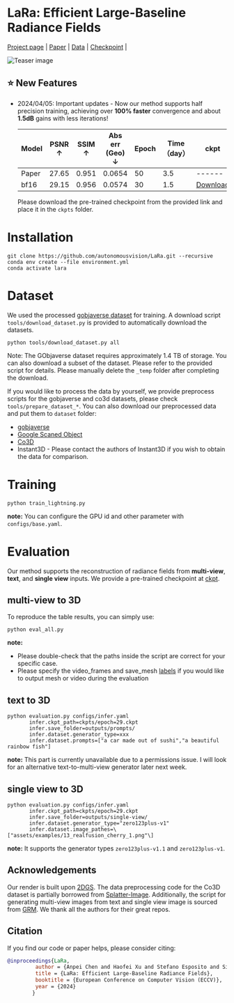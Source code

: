 # LaRa: Efficient Large-Baseline Radiance Fields

[Project page](https://apchenstu.github.io/LaRa/) | [Paper](https://arxiv.org/abs/2407.04699) | [Data](https://huggingface.co/apchen/LaRa/tree/main/dataset) | [Checkpoint](https://huggingface.co/apchen/LaRa/tree/main/ckpts) |<br>

![Teaser image](assets/demo.gif)

## ⭐ New Features 
- 2024/04/05: Important updates - 
Now our method supports half precision training, achieving over **100% faster** convergence and about **1.5dB** gains with less iterations!

    | Model    | PSNR ↑     | SSIM ↑    | Abs err (Geo) ↓   | Epoch  | Time（day）      | ckpt |
    | ------   | ------     | ------    | ------    | ------ | ------ | ------ |
    | Paper    | 27.65      |  0.951    | 0.0654    |  50    |   3.5  | ------ |
    | bf16     | 29.15      |  0.956    | 0.0574    |  30    |   1.5  | [Download](https://huggingface.co/apchen/LaRa/tree/main/ckpts/) |

    Please download the pre-trained checkpoint from the provided link and place it in the `ckpts` folder.

# Installation

```
git clone https://github.com/autonomousvision/LaRa.git --recursive
conda env create --file environment.yml
conda activate lara
```


# Dataset 
We used the processed [gobjaverse dataset](https://aigc3d.github.io/gobjaverse/) for training. A download script `tools/download_dataset.py` is provided to automatically download the datasets.

```
python tools/download_dataset.py all
```
Note: The GObjaverse dataset requires approximately 1.4 TB of storage. You can also download a subset of the dataset. Please refer to the provided script for details. Please manually delete the `_temp` folder after completing the download.

If you would like to process the data by yourself, we provide preprocess scripts for the gobjaverse and co3d datasets, please check `tools/prepare_dataset_*`.
You can also download our preprocessed data and put them to `dataset` folder:
* [gobjaverse](#gobjaverse)
* [Google Scaned Object](#GSO)
* [Co3D](#Co3D) 
* Instant3D - Please contact the authors of Instant3D if you wish to obtain the data for comparison.
# Training
```
python train_lightning.py
```
**note:** You can configure the GPU id and other parameter with `configs/base.yaml`.

# Evaluation
Our method supports the reconstruction of radiance fields from **multi-view**, **text**, and **single view** inputs. We provide a pre-trained checkpoint at [ckpt](https://huggingface.co/apchen/LaRa/resolve/main/ckpts/epoch%3D29.ckpt).

## multi-view to 3D
To reproduce the table results, you can simply use:
```
python eval_all.py
```
**note:** 
- Please double-check that the paths inside the script are correct for your specific case.
- Please specify the video_frames and save_mesh [labels](https://github.com/autonomousvision/LaRa/blob/main/eval_all.py#L11) if you would like to output mesh or video during the evaluation

## text to 3D
```
python evaluation.py configs/infer.yaml 
       infer.ckpt_path=ckpts/epoch=29.ckpt
       infer.save_folder=outputs/prompts/
       infer.dataset.generator_type=xxx
       infer.dataset.prompts=["a car made out of sushi","a beautiful rainbow fish"]
```
**note:** This part is currently unavailable due to a permissions issue. I will look for an alternative text-to-multi-view generator later next week.


## single view to 3D
```
python evaluation.py configs/infer.yaml 
       infer.ckpt_path=ckpts/epoch=29.ckpt
       infer.save_folder=outputs/single-view/
       infer.dataset.generator_type="zero123plus-v1"
       infer.dataset.image_pathes=\["assets/examples/13_realfusion_cherry_1.png"\]
```
**note:** It supports the generator types `zero123plus-v1.1` and `zero123plus-v1`.



## Acknowledgements
Our render is built upon [2DGS](https://github.com/hbb1/2d-gaussian-splatting). The data preprocessing code for the Co3D dataset is partially borrowed from [Splatter-Image](https://github.com/szymanowiczs/splatter-image/blob/main/data_preprocessing/preprocess_co3d.py). Additionally, the script for generating multi-view images from text and single view image is sourced from [GRM](https://github.com/justimyhxu/grm). We thank all the authors for their great repos. 

## Citation
If you find our code or paper helps, please consider citing:
```bibtex
@inproceedings{LaRa,
         author = {Anpei Chen and Haofei Xu and Stefano Esposito and Siyu Tang and Andreas Geiger},
         title = {LaRa: Efficient Large-Baseline Radiance Fields},
         booktitle = {European Conference on Computer Vision (ECCV)},
         year = {2024}
        } 
```


